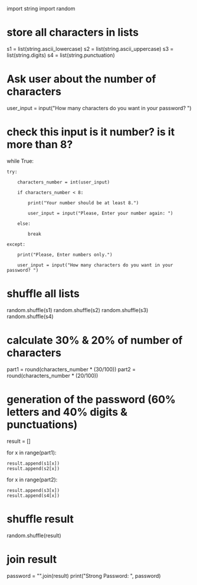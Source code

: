 import string
import random
 
 
# store all characters in lists 
s1 = list(string.ascii_lowercase)
s2 = list(string.ascii_uppercase)
s3 = list(string.digits)
s4 = list(string.punctuation)
 
 
# Ask user about the number of characters
user_input = input("How many characters do you want in your password? ")
 
 
# check this input is it number? is it more than 8?
while True:
 
    try:
 
        characters_number = int(user_input)
 
        if characters_number < 8:
 
            print("Your number should be at least 8.")
 
            user_input = input("Please, Enter your number again: ")
 
        else:
 
            break
 
    except:
 
        print("Please, Enter numbers only.")
 
        user_input = input("How many characters do you want in your password? ")
 
 
# shuffle all lists
random.shuffle(s1)
random.shuffle(s2)
random.shuffle(s3)
random.shuffle(s4)
 
 
# calculate 30% & 20% of number of characters
part1 = round(characters_number * (30/100))
part2 = round(characters_number * (20/100))
 
 
# generation of the password (60% letters and 40% digits & punctuations)
result = []
 
for x in range(part1):
 
    result.append(s1[x])
    result.append(s2[x])
 
for x in range(part2):
 
    result.append(s3[x])
    result.append(s4[x])
 
 
# shuffle result
random.shuffle(result)
 
 
# join result
password = "".join(result)
print("Strong Password: ", password)
